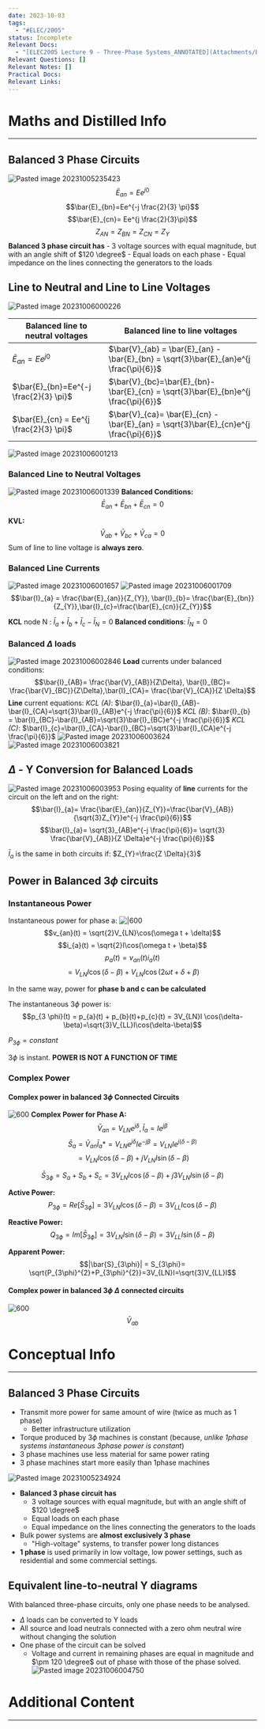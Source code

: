 ```yaml
---
date: 2023-10-03
tags:
  - "#ELEC/2005"
status: Incomplete
Relevant Docs:
  - "[ELEC2005 Lecture 9 - Three-Phase Systems_ANNOTATED](Attachments/ELEC2005%20Lecture%209%20-%20Three-Phase%20Systems_ANNOTATED.pdf)"
Relevant Questions: []
Relevant Notes: []
Practical Docs: 
Relevant Links:
---
```

# Maths and Distilled Info
---
## Balanced 3 Phase Circuits
![Pasted image 20231005235423](Attachments/Pasted%20image%2020231005235423.png)
$$\bar{E}_{an}=Ee^{j0}$$
$$\bar{E}_{bn}=Ee^{-j \frac{2}{3} \pi}$$
$$\bar{E}_{cn}= Ee^{j \frac{2}{3}\pi}$$
$$Z_{AN}=Z_{BN}=Z_{CN}=Z_{Y}$$
 **Balanced 3 phase circuit has**
	- 3 voltage sources with equal magnitude, but with an angle shift of $120 \degree$ 
	- Equal loads on each phase
	- Equal impedance on the lines connecting the generators to the loads

## Line to Neutral and Line to Line Voltages
![Pasted image 20231006000226](Attachments/Pasted%20image%2020231006000226.png)

| Balanced line to neutral voltages       | Balanced line to line voltages                                                         |
| --------------------------------------- | -------------------------------------------------------------------------------------- |
| $\bar{E}_{an}=Ee^{j0}$                  | $\bar{V}_{ab} = \bar{E}_{an} - \bar{E}_{bn} = \sqrt{3}\bar{E}_{an}e^{j \frac{\pi}{6}}$ |
| $\bar{E}_{bn}=Ee^{-j \frac{2}{3} \pi}$  | $\bar{V}_{bc}=\bar{E}_{bn}-\bar{E}_{cn} = \sqrt{3}\bar{E}_{bn}e^{j \frac{\pi}{6}}$     |
| $\bar{E}_{cn} = Ee^{j \frac{2}{3} \pi}$ | $\bar{V}_{ca}= \bar{E}_{cn} - \bar{E}_{an} = \sqrt{3}\bar{E}_{cn}e^{j \frac{\pi}{6}}$                                                                                        |

![Pasted image 20231006001213](Attachments/Pasted%20image%2020231006001213.png)

### Balanced Line to Neutral Voltages
![Pasted image 20231006001339](Attachments/Pasted%20image%2020231006001339.png)
**Balanced Conditions:**
$$\bar{E}_{an}+\bar{E}_{bn}+\bar{E}_{cn}= 0$$

**KVL:**
$$\bar{V}_{ab}+\bar{V}_{bc}+ \bar{V}_{ca}= 0$$
Sum of line to line voltage is **always zero**.

### Balanced Line Currents
![Pasted image 20231006001657](Attachments/Pasted%20image%2020231006001657.png)
![Pasted image 20231006001709](Attachments/Pasted%20image%2020231006001709.png)
$$\bar{I}_{a} = \frac{\bar{E}_{an}}{Z_{Y}}, \bar{I}_{b}= \frac{\bar{E}_{bn}}{Z_{Y}},\bar{I}_{c}=\frac{\bar{E}_{cn}}{Z_{Y}}$$

**KCL** node N : $\bar{I}_{a}+\bar{I}_{b}+\bar{I}_{c}-\bar{I}_{N}=0$
**Balanced conditions**: $\bar{I}_{N}=0$


### Balanced $\Delta$ loads
![Pasted image 20231006002846](Attachments/Pasted%20image%2020231006002846.png)
**Load** currents under balanced conditions:
$$\bar{I}_{AB}= \frac{\bar{V}_{AB}}{Z\Delta}, \bar{I}_{BC}= \frac{\bar{V}_{BC}}{Z\Delta},\bar{I}_{CA}= \frac{\bar{V}_{CA}}{Z \Delta}$$
**Line** current equations:
*KCL (A)*: $\bar{I}_{a}=\bar{I}_{AB}-\bar{I}_{CA}=\sqrt{3}\bar{I}_{AB}e^{-j \frac{\pi}{6}}$
*KCL (B)*: $\bar{I}_{b} = \bar{I}_{BC}-\bar{I}_{AB}=\sqrt{3}\bar{I}_{BC}e^{-j \frac{\pi}{6}}$
*KCL (C)*: $\bar{I}_{c}=\bar{I}_{CA}-\bar{I}_{BC}=\sqrt{3}\bar{I}_{CA}e^{-j \frac{\pi}{6}}$
![Pasted image 20231006003624](Attachments/Pasted%20image%2020231006003624.png)
![Pasted image 20231006003821](Attachments/Pasted%20image%2020231006003821.png)


## $\Delta$ - Y Conversion for Balanced Loads
![Pasted image 20231006003953](Attachments/Pasted%20image%2020231006003953.png)
Posing equality of **line** currents for the circuit on the left and on the right:
$$\bar{I}_{a}= \frac{\bar{E}_{an}}{Z_{Y}}=\frac{\bar{V}_{AB}}{\sqrt{3}Z_{Y}}e^{-j \frac{\pi}{6}}$$
$$\bar{I}_{a}= \sqrt{3}_{AB}e^{-j \frac{\pi}{6}}= \sqrt{3} \frac{\bar{V}_{AB}}{Z \Delta}e^{-j \frac{\pi}{6}}$$

$\bar{I}_{a}$ is the same in both circuits if: $Z_{Y}=\frac{Z \Delta}{3}$

## Power in Balanced $3 \phi$ circuits

### Instantaneous Power
Instantaneous power for phase a:
![|600](Attachments/Pasted%20image%2020231006005034.png)
$$v_{an}(t) = \sqrt{2}V_{LN}\cos(\omega t + \delta)$$
$$i_{a}(t) = \sqrt{2}I\cos(\omega t + \beta)$$
$$p_{a}(t) = v_{an}(t)i_{a}(t)$$
$$=V_{LN}I\cos(\delta-\beta)+V_{LN}I\cos(2 \omega t + \delta + \beta)$$

In the same way, power for **phase b and c can be calculated**

The instantaneous $3\phi$ power is:
$$p_{3 \phi}(t) = p_{a}(t) + p_{b}(t)+p_{c}(t) = 3V_{LN}I \cos(\delta-\beta)=\sqrt{3}V_{LL}I\cos(\delta-\beta)$$

$P_{3 \phi} = constant$

$3 \phi$ is instant. **POWER IS NOT A FUNCTION OF TIME**

### Complex Power

#### Complex power in balanced $3 \phi$ Connected Circuits
![600](Attachments/Pasted%20image%2020231006010325.png)
**Complex Power for Phase A:**
$$\bar{V}_{an}=V_{LN}e^{j \delta},\bar{I}_{a}=Ie^{j \beta}$$
$$\bar{S}_{a}=\bar{V}_{an}\bar{I}_{a}*=V_{LN}e^{j \delta}Ie^{-j \beta}=V_{LN}Ie^{j(\delta-\beta)}$$
$$=V_{LN}I\cos(\delta-\beta) + j V_{LN}I\sin(\delta-\beta)$$

$$\bar{S}_{3\phi}=S_{a}+S_{b}+S_{c} = 3V_{LN}I\cos(\delta-\beta)+j3V_{LN}I\sin(\delta-\beta)$$

**Active Power:**
$$P_{3\phi}=Re[\bar{S}_{3\phi}]=3V_{LN}I\cos(\delta-\beta)=3V_{LL}I\cos(\delta-\beta)$$

**Reactive Power:**
$$Q_{3\phi}=Im[\bar{S}_{3\phi}]=3V_{LN}I\sin (\delta-\beta) = 3V_{LL}I\sin(\delta-\beta)$$

**Apparent Power:**
$$|\bar{S}_{3\phi}| = S_{3\phi}= \sqrt{P_{3\phi}^{2}+P_{3\phi}^{2}}=3V_{LN}I=\sqrt{3}V_{LL}I$$


#### Complex power in balanced $3 \phi$ $\Delta$ connected circuits
![600](Attachments/Pasted%20image%2020231006012210.png)
$$\bar{V}_{ab}$$




# Conceptual Info
---
## Balanced 3 Phase Circuits
 - Transmit more power for same amount of wire (twice as much as 1 phase)
	 - Better infrastructure utilization
- Torque produced by $3 \phi$ machines is constant (because, *unlike 1phase systems instantaneous 3phase power is constant*)
- 3 phase machines use less material for same power rating
- 3 phase machines start more easily than 1phase machines

![Pasted image 20231005234924](Attachments/Pasted%20image%2020231005234924.png)
- **Balanced 3 phase circuit has**
	- 3 voltage sources with equal magnitude, but with an angle shift of $120 \degree$ 
	- Equal loads on each phase
	- Equal impedance on the lines connecting the generators to the loads
- Bulk power systems are **almost exclusively 3 phase**
	- "High-voltage" systems, to transfer power long distances
- **1 phase** is used primarily in low voltage, low power settings, such as residential and some commercial settings.

## Equivalent line-to-neutral Y diagrams
With balanced three-phase circuits, only one phase needs to be analysed.
- $\Delta$ loads can be converted to Y loads
- All source and load neutrals connected with a zero ohm neutral wire without changing the solution
- One phase of the circuit can be solved
	- Voltage and current in remaining phases are equal in magnitude and $\pm 120 \degree$ out of phase with those of the phase solved.
![Pasted image 20231006004750](Attachments/Pasted%20image%2020231006004750.png)




# Additional Content
---
